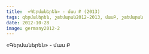 ```yaml
---
title:  «Գերմաներեն» - մաս Բ (2013)
tags: գերմաներեն, շտեմարան2012-2013, մասԲ, շտեմարան
date: 2012-10-28
image: germany2012-2
---
```



«Գերմաներեն» - մաս Բ